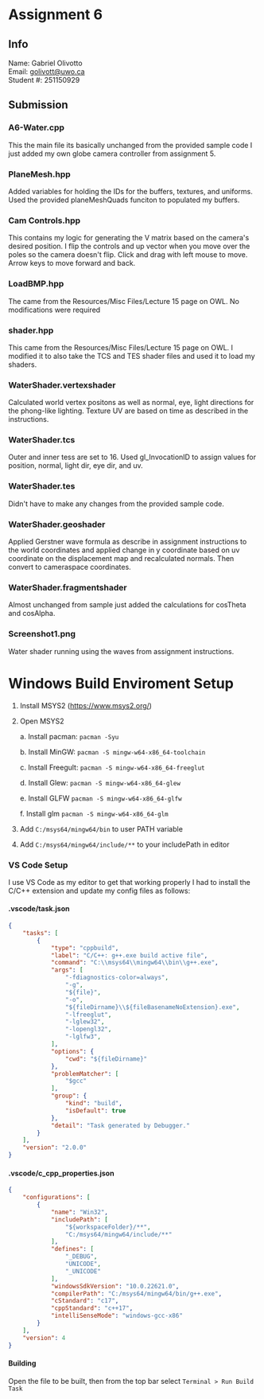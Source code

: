 # Assignment 6
## Info
Name: Gabriel Olivotto    
Email: golivott@uwo.ca  
Student #: 251150929

## Submission
### A6-Water.cpp
This the main file its basically unchanged from the provided sample code I just added my own globe camera controller from assignment 5.

### PlaneMesh.hpp
Added variables for holding the IDs for the buffers, textures, and uniforms. Used the provided planeMeshQuads funciton to populated my buffers.

### Cam Controls.hpp
This contains my logic for generating the V matrix based on the camera's desired position. I flip the controls and up vector when you move over the poles so the camera doesn't flip. Click and drag with left mouse to move. Arrow keys to move forward and back. 

### LoadBMP.hpp
The came from the Resources/Misc Files/Lecture 15 page on OWL. No modifications were required

### shader.hpp
This came from the Resources/Misc Files/Lecture 15 page on OWL. I modified it to also take the TCS and TES shader files and used it to load my shaders.

### WaterShader.vertexshader
Calculated world vertex positons as well as normal, eye, light directions for the phong-like lighting. Texture UV are based on time as described in the instructions.  

### WaterShader.tcs
Outer and inner tess are set to 16. Used gl_InvocationID to assign values for position, normal, light dir, eye dir, and uv.

### WaterShader.tes
Didn't have to make any changes from the provided sample code.

### WaterShader.geoshader
Applied Gerstner wave formula as describe in assignment instructions to the world coordinates and applied change in y coordinate based on uv coordinate on the displacement map and recalculated normals. Then convert to cameraspace coordinates.

### WaterShader.fragmentshader
Almost unchanged from sample just added the calculations for cosTheta and cosAlpha.

### Screenshot1.png
Water shader running using the waves from assignment instructions.

# Windows Build Enviroment Setup
1. Install MSYS2 (https://www.msys2.org/)
2. Open MSYS2

    a. Install pacman: `pacman -Syu`
    
    b. Install MinGW: `pacman -S mingw-w64-x86_64-toolchain`

    c. Install Freegult: `pacman -S mingw-w64-x86_64-freeglut`

    d. Install Glew: `pacman -S mingw-w64-x86_64-glew`

    e. Install GLFW `pacman -S mingw-w64-x86_64-glfw`

    f. Install glm `pacman -S mingw-w64-x86_64-glm`

3. Add `C:/msys64/mingw64/bin` to user PATH variable 
4. Add `C:/msys64/mingw64/include/**` to your includePath in editor

### VS Code Setup
I use VS Code as my editor to get that working properly I had to install the C/C++ extension and update my config files as follows:
#### .vscode/task.json
```json
{
    "tasks": [
        {
            "type": "cppbuild",
            "label": "C/C++: g++.exe build active file",
            "command": "C:\\msys64\\mingw64\\bin\\g++.exe",
            "args": [
                "-fdiagnostics-color=always",
                "-g",
                "${file}",
                "-o",
                "${fileDirname}\\${fileBasenameNoExtension}.exe",
                "-lfreeglut",
                "-lglew32",
                "-lopengl32",
                "-lglfw3",
            ],
            "options": {
                "cwd": "${fileDirname}"
            },
            "problemMatcher": [
                "$gcc"
            ],
            "group": {
                "kind": "build",
                "isDefault": true
            },
            "detail": "Task generated by Debugger."
        }
    ],
    "version": "2.0.0"
}
```

#### .vscode/c_cpp_properties.json
```json
{
    "configurations": [
        {
            "name": "Win32",
            "includePath": [
                "${workspaceFolder}/**",
                "C:/msys64/mingw64/include/**"
            ],
            "defines": [
                "_DEBUG",
                "UNICODE",
                "_UNICODE"
            ],
            "windowsSdkVersion": "10.0.22621.0",
            "compilerPath": "C:/msys64/mingw64/bin/g++.exe",
            "cStandard": "c17",
            "cppStandard": "c++17",
            "intelliSenseMode": "windows-gcc-x86"
        }
    ],
    "version": 4
}
```

#### Building
Open the file to be built, then from the top bar select `Terminal > Run Build Task`